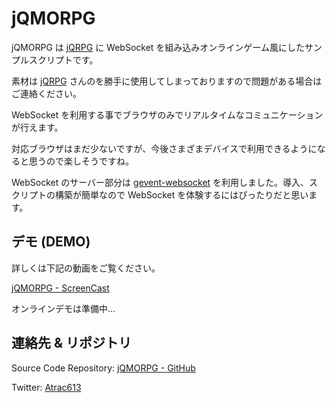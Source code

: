 jQMORPG
=============

jQMORPG は [jQRPG][jqrpg] に WebSocket を組み込みオンラインゲーム風にしたサンプルスクリプトです。

素材は [jQRPG][jqrpg] さんのを勝手に使用してしまっておりますので問題がある場合はご連絡ください。

WebSocket を利用する事でブラウザのみでリアルタイムなコミュニケーションが行えます。

対応ブラウザはまだ少ないですが、今後さまざまデバイスで利用できるようになると思うので楽しそうですね。

WebSocket のサーバー部分は [gevent-websocket][gevent] を利用しました。導入、スクリプトの構築が簡単なので WebSocket を体験するにはぴったりだと思います。

デモ (DEMO)
-------

詳しくは下記の動画をご覧ください。

[jQMORPG - ScreenCast][screencast]

オンラインデモは準備中...

連絡先 & リポジトリ
-------

Source Code Repository: [jQMORPG - GitHub][jqmorpg]

Twitter: [Atrac613][twitter]

[twitter]: http://twitter.com/Atrac613
[jqmorpg]: https://github.com/Atrac613/jQMORPG
[screencast]: http://www.screencast.com/t/61ceAnxoA
[jqrpg]: http://sandbox.hokuten.net/jqrpg/
[gevent]: http://www.gelens.org/code/gevent-websocket/
